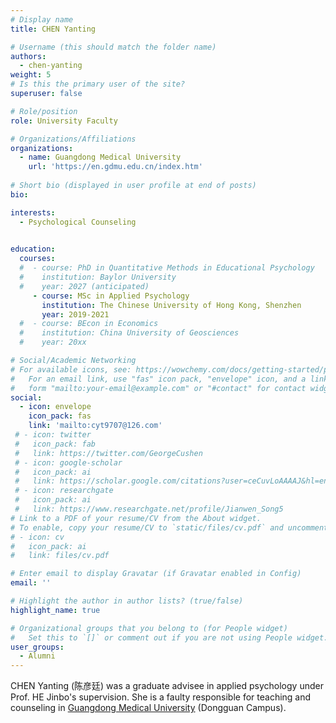 ```yaml
---
# Display name
title: CHEN Yanting

# Username (this should match the folder name)
authors:
  - chen-yanting
weight: 5
# Is this the primary user of the site?
superuser: false

# Role/position
role: University Faculty

# Organizations/Affiliations
organizations:
  - name: Guangdong Medical University
    url: 'https://en.gdmu.edu.cn/index.htm'
    
# Short bio (displayed in user profile at end of posts)
bio: 

interests:
  - Psychological Counseling
  

education:
  courses:
  #  - course: PhD in Quantitative Methods in Educational Psychology
  #    institution: Baylor University
  #    year: 2027 (anticipated)
     - course: MSc in Applied Psychology
       institution: The Chinese University of Hong Kong, Shenzhen
       year: 2019-2021
  #  - course: BEcon in Economics
  #    institution: China University of Geosciences
  #    year: 20xx

# Social/Academic Networking
# For available icons, see: https://wowchemy.com/docs/getting-started/page-builder/#icons
#   For an email link, use "fas" icon pack, "envelope" icon, and a link in the
#   form "mailto:your-email@example.com" or "#contact" for contact widget.
social:
  - icon: envelope
    icon_pack: fas
    link: 'mailto:cyt9707@126.com'
 # - icon: twitter
 #   icon_pack: fab
 #   link: https://twitter.com/GeorgeCushen
 # - icon: google-scholar
 #   icon_pack: ai
 #   link: https://scholar.google.com/citations?user=ceCuvLoAAAAJ&hl=en
 # - icon: researchgate
 #   icon_pack: ai
 #   link: https://www.researchgate.net/profile/Jianwen_Song5
# Link to a PDF of your resume/CV from the About widget.
# To enable, copy your resume/CV to `static/files/cv.pdf` and uncomment the lines below.
# - icon: cv
#   icon_pack: ai
#   link: files/cv.pdf

# Enter email to display Gravatar (if Gravatar enabled in Config)
email: ''

# Highlight the author in author lists? (true/false)
highlight_name: true

# Organizational groups that you belong to (for People widget)
#   Set this to `[]` or comment out if you are not using People widget.
user_groups:
  - Alumni
---
```

CHEN Yanting (陈彦廷) was a graduate advisee in applied psychology under Prof. HE Jinbo's supervision. She is a faulty responsible for teaching and counseling in [Guangdong Medical University](https://en.gdmu.edu.cn/index.htm) (Dongguan Campus).
